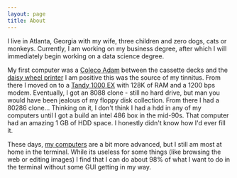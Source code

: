 ```yaml
---
layout: page
title: About
---
```


I live in Atlanta, Georgia with my wife, three children and zero dogs, cats or monkeys. Currently, I am working on my business degree, after which I will immediately begin working on a data science degree.

My first computer was a [Coleco Adam](https://en.wikipedia.org/wiki/Coleco_Adam) between the cassette decks and the [daisy wheel printer](https://en.wikipedia.org/wiki/Daisy_wheel_printing) I am positive this was the source of my tinnitus. From there I moved on to a [Tandy 1000 EX](https://en.wikipedia.org/wiki/Tandy_1000#1000_EX) with 128K of RAM and a 1200 bps modem. Eventually, I got an 8088 clone - still no hard drive, but man you would have been jealous of my floppy disk collection. From there I had a 80286 clone... Thinking on it, I don't think I had a hdd in any of my computers until I got a build an intel 486 box in the mid-90s. That computer had an amazing 1 GB of HDD space. I honestly didn't know how I'd ever fill it.

These days, [my computers](programs.html) are a bit more advanced, but I still am most at home in the terminal. While its useless for some things (like browsing the web or editing images) I find that I can do about 98% of what I want to do in the terminal without some GUI getting in my way.


